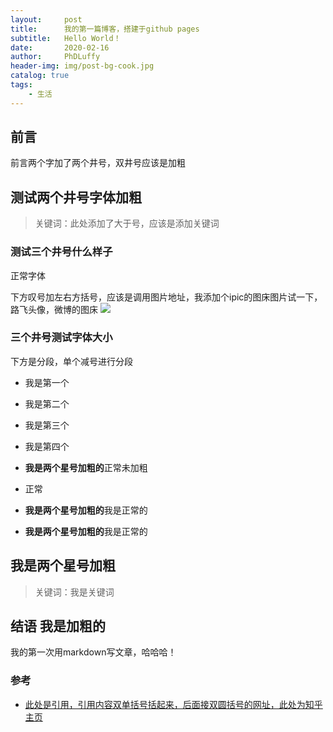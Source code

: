 ```yaml
---
layout:     post
title:      我的第一篇博客，搭建于github pages
subtitle:   Hello World！
date:       2020-02-16
author:     PhDLuffy
header-img: img/post-bg-cook.jpg
catalog: true
tags:
    - 生活
---
```


## 前言

前言两个字加了两个井号，双井号应该是加粗


## 测试两个井号字体加粗

>关键词：此处添加了大于号，应该是添加关键词

### 测试三个井号什么样子

正常字体

下方叹号加左右方括号，应该是调用图片地址，我添加个ipic的图床图片试一下，路飞头像，微博的图床
![](https://tva1.sinaimg.cn/large/0082zybpgy1gbysz2x9ktj30sg0or40b.jpg)

### 三个井号测试字体大小


下方是分段，单个减号进行分段
- 我是第一个
- 我是第二个
- 我是第三个
- 我是第四个



- **我是两个星号加粗的**正常未加粗
- 正常
- **我是两个星号加粗的**我是正常的
- **我是两个星号加粗的**我是正常的



## 我是两个星号加粗

> 关键词：我是关键词




## 结语 我是加粗的

我的第一次用markdown写文章，哈哈哈！




### 参考

- [此处是引用，引用内容双单括号括起来，后面接双圆括号的网址，此处为知乎主页](https://www.zhihu.com/people/PhDLuffy)

 

